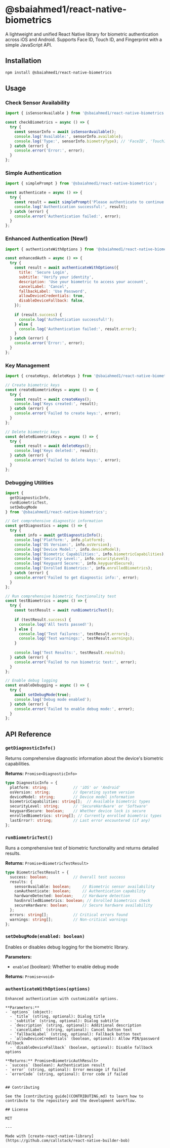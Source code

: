 # @sbaiahmed1/react-native-biometrics

A lightweight and unified React Native library for biometric authentication across iOS and Android. Supports Face ID, Touch ID, and Fingerprint with a simple JavaScript API.

## Installation

```sh
npm install @sbaiahmed1/react-native-biometrics
```

## Usage

### Check Sensor Availability

```js
import { isSensorAvailable } from '@sbaiahmed1/react-native-biometrics';

const checkBiometrics = async () => {
  try {
    const sensorInfo = await isSensorAvailable();
    console.log('Available:', sensorInfo.available);
    console.log('Type:', sensorInfo.biometryType); // 'FaceID', 'TouchID', 'Fingerprint', etc.
  } catch (error) {
    console.error('Error:', error);
  }
};
```

### Simple Authentication

```js
import { simplePrompt } from '@sbaiahmed1/react-native-biometrics';

const authenticate = async () => {
  try {
    const result = await simplePrompt('Please authenticate to continue');
    console.log('Authentication successful:', result);
  } catch (error) {
    console.error('Authentication failed:', error);
  }
};
```

### Enhanced Authentication (New!)

```js
import { authenticateWithOptions } from '@sbaiahmed1/react-native-biometrics';

const enhancedAuth = async () => {
  try {
    const result = await authenticateWithOptions({
      title: 'Secure Login',
      subtitle: 'Verify your identity',
      description: 'Use your biometric to access your account',
      cancelLabel: 'Cancel',
      fallbackLabel: 'Use Password',
      allowDeviceCredentials: true,
      disableDeviceFallback: false,
    });
    
    if (result.success) {
      console.log('Authentication successful!');
    } else {
      console.log('Authentication failed:', result.error);
    }
  } catch (error) {
    console.error('Error:', error);
  }
};
```

### Key Management

```js
import { createKeys, deleteKeys } from '@sbaiahmed1/react-native-biometrics';

// Create biometric keys
const createBiometricKeys = async () => {
  try {
    const result = await createKeys();
    console.log('Keys created:', result);
  } catch (error) {
    console.error('Failed to create keys:', error);
  }
};

// Delete biometric keys
const deleteBiometricKeys = async () => {
  try {
    const result = await deleteKeys();
    console.log('Keys deleted:', result);
  } catch (error) {
    console.error('Failed to delete keys:', error);
  }
};
```

### Debugging Utilities

```js
import { 
  getDiagnosticInfo, 
  runBiometricTest, 
  setDebugMode 
} from '@sbaiahmed1/react-native-biometrics';

// Get comprehensive diagnostic information
const getDiagnostics = async () => {
  try {
    const info = await getDiagnosticInfo();
    console.log('Platform:', info.platform);
    console.log('OS Version:', info.osVersion);
    console.log('Device Model:', info.deviceModel);
    console.log('Biometric Capabilities:', info.biometricCapabilities);
    console.log('Security Level:', info.securityLevel);
    console.log('Keyguard Secure:', info.keyguardSecure);
    console.log('Enrolled Biometrics:', info.enrolledBiometrics);
  } catch (error) {
    console.error('Failed to get diagnostic info:', error);
  }
};

// Run comprehensive biometric functionality test
const testBiometrics = async () => {
  try {
    const testResult = await runBiometricTest();
    
    if (testResult.success) {
      console.log('All tests passed!');
    } else {
      console.log('Test failures:', testResult.errors);
      console.log('Test warnings:', testResult.warnings);
    }
    
    console.log('Test Results:', testResult.results);
  } catch (error) {
    console.error('Failed to run biometric test:', error);
  }
};

// Enable debug logging
const enableDebugging = async () => {
  try {
    await setDebugMode(true);
    console.log('Debug mode enabled');
  } catch (error) {
    console.error('Failed to enable debug mode:', error);
  }
};
```

## API Reference

### `getDiagnosticInfo()`

Returns comprehensive diagnostic information about the device's biometric capabilities.

**Returns:** `Promise<DiagnosticInfo>`

```typescript
type DiagnosticInfo = {
  platform: string;           // 'iOS' or 'Android'
  osVersion: string;          // Operating system version
  deviceModel: string;        // Device model information
  biometricCapabilities: string[];  // Available biometric types
  securityLevel: string;      // 'SecureHardware' or 'Software'
  keyguardSecure: boolean;    // Whether device lock is secure
  enrolledBiometrics: string[]; // Currently enrolled biometric types
  lastError?: string;         // Last error encountered (if any)
};
```

### `runBiometricTest()`

Runs a comprehensive test of biometric functionality and returns detailed results.

**Returns:** `Promise<BiometricTestResult>`

```typescript
type BiometricTestResult = {
  success: boolean;           // Overall test success
  results: {
    sensorAvailable: boolean;     // Biometric sensor availability
    canAuthenticate: boolean;     // Authentication capability
    hardwareDetected: boolean;    // Hardware detection
    hasEnrolledBiometrics: boolean; // Enrolled biometrics check
    secureHardware: boolean;      // Secure hardware availability
  };
  errors: string[];           // Critical errors found
  warnings: string[];         // Non-critical warnings
};
```

### `setDebugMode(enabled: boolean)`

Enables or disables debug logging for the biometric library.

**Parameters:**
- `enabled` (boolean): Whether to enable debug mode

**Returns:** `Promise<void>`

### `authenticateWithOptions(options)`
```
Enhanced authentication with customizable options.

**Parameters:**
- `options` (object):
  - `title` (string, optional): Dialog title
  - `subtitle` (string, optional): Dialog subtitle
  - `description` (string, optional): Additional description
  - `cancelLabel` (string, optional): Cancel button text
  - `fallbackLabel` (string, optional): Fallback button text
  - `allowDeviceCredentials` (boolean, optional): Allow PIN/password fallback
  - `disableDeviceFallback` (boolean, optional): Disable fallback options

**Returns:** Promise<BiometricAuthResult>
- `success` (boolean): Authentication result
- `error` (string, optional): Error message if failed
- `errorCode` (string, optional): Error code if failed


## Contributing

See the [contributing guide](CONTRIBUTING.md) to learn how to contribute to the repository and the development workflow.

## License

MIT

---

Made with [create-react-native-library](https://github.com/callstack/react-native-builder-bob)
